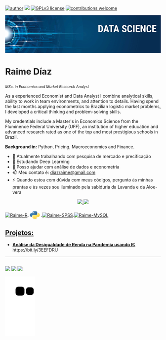 [![author](https://img.shields.io/badge/author-RaimeDiaz-red.svg)](https://www.linkedin.com/in/raime-d%C3%ADaz/) [![](https://img.shields.io/badge/python-3.7+-blue.svg)](https://www.python.org/downloads/release/python-365/) [![GPLv3 license](https://img.shields.io/badge/License-GPLv3-blue.svg)](http://perso.crans.org/besson/LICENSE.html) [![contributions welcome](https://img.shields.io/badge/contributions-welcome-brightgreen.svg?style=flat)](https://github.com/raimediaz/issues)

<p align="center">
  <img src="banner.png" >
</p>

# Raime Díaz
<sub>*MSc. in Economics and Market Research Analyst* </sub>

As a experienced Economist and Data Analyst I combine analytical skills, ability to work in team environments, and attention to details. Having spend the last months applying econometrics to Brazilian logistic market problems, I developed a critical thinking and problem-solving skills.

My credentials include a Master's in Economics Science from the Fluminence Federal University (UFF), an institution of higher education and advanced research rated as one of the top and most prestigious schools in Brazil.

**Background in:** Python, Pricing, Macroeconomics and Finance.


- 🔭 Atualmente trabalhando com pesquisa de mercado e precificação
- 🌱 Estudando Deep Learning
- 💬 Posso ajudar com análise de dados e econometria
- 📫 Meu contato é: diazraime@gmail.com
- ⚡ Quando estou com dúvida com meus códigos, pergunto às minhas prantas e às vezes sou iluminado pela sabiduria da Lavanda e da Aloe-vera 

<div align="center">
  <a href="https://github.com/raimediaz">
  <img height="180em" src="https://github-readme-stats.vercel.app/api?username=raimediaz&show_icons=true&theme=dark&include_all_commits=true&count_private=true"/>
  <img height="180em" src="https://github-readme-stats.vercel.app/api/top-langs/?username=raimediaz&layout=compact&langs_count=7&theme=dark"/>
</div>
 
  <div style="display: inline_block"><br>
  <img align="center" alt="Raime-R" height="30" width="40" img src="https://cdn.jsdelivr.net/gh/devicons/devicon/icons/rstudio/rstudio-original.svg">
  <img align="center" alt="Raime-Python" height="30" width="40" src="https://raw.githubusercontent.com/devicons/devicon/master/icons/python/python-original.svg">
  <img align="center" alt="Raime-SPSS" height="30" width="40" src="https://cdn.jsdelivr.net/gh/devicons/devicon/icons/spss/spss-original.svg">
  <img align="center" alt="Raime-MySQL" height="30" width="40" src="https://cdn.jsdelivr.net/gh/devicons/devicon/icons/mysql/mysql-original-wordmark.svg">
 
</div>
  
## Projetos:


* **Análise da Desigualdade de Renda na Pandemia usando R:** https://bit.ly/3EEFDRU

---


   ##
  
  <div> 
  <a href="https://www.linkedin.com/in/raime-d%C3%ADaz/" target="_blank"><img src="https://img.shields.io/badge/-LinkedIn-%230077B5?style=for-the-badge&logo=linkedin&logoColor=white" target="_blank"></a> 
  <a href="https://www.instagram.com/raimediaz" target="_blank"><img src="https://img.shields.io/badge/-Instagram-%23E4405F?style=for-the-badge&logo=instagram&logoColor=white" target="_blank"></a>
  <a href = "mailto:diazraime@gmail.com"><img src="https://img.shields.io/badge/-Gmail-%23333?style=for-the-badge&logo=gmail&logoColor=white" target="_blank"></a>

 
  ![Snake animation](https://github.com/rafaballerini/rafaballerini/blob/output/github-contribution-grid-snake.svg)
 
</div>
